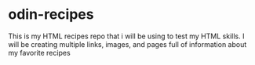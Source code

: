 # odin-recipes
This is my HTML recipes repo that i will be using to test my HTML skills.
I will be creating multiple links, images, and pages full of information about my favorite recipes